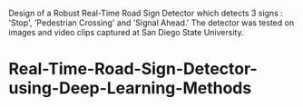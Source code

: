 Design of a Robust Real-Time Road Sign Detector which detects 3 signs : 'Stop', 'Pedestrian Crossing' and 'Signal Ahead.'
The detector was tested on images and video clips captured at San Diego State University. 
# Real-Time-Road-Sign-Detector-using-Deep-Learning-Methods
